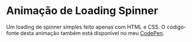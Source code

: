# Animação de Loading Spinner

Um loading de spinner simples feito apenas com HTML e CSS. O código-fonte desta animação também está disponível no meu [CodePen](https://codepen.io/tigercodes/pen/VwpRvrL).
